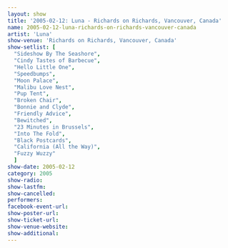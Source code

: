 ```yaml
---
layout: show
title: '2005-02-12: Luna - Richards on Richards, Vancouver, Canada'
name: 2005-02-12-luna-richards-on-richards-vancouver-canada
artist: 'Luna'
show-venue: 'Richards on Richards, Vancouver, Canada'
show-setlist: [
  "Sideshow By The Seashore",
  "Cindy Tastes of Barbecue",
  "Hello Little One",
  "Speedbumps",
  "Moon Palace",
  "Malibu Love Nest",
  "Pup Tent",
  "Broken Chair",
  "Bonnie and Clyde",
  "Friendly Advice",
  "Bewitched",
  "23 Minutes in Brussels",
  "Into The Fold",
  "Black Postcards",
  "California (All the Way)",
  "Fuzzy Wuzzy"
  ]
show-date: 2005-02-12
category: 2005
show-radio: 
show-lastfm: 
show-cancelled: 
performers: 
facebook-event-url: 
show-poster-url: 
show-ticket-url: 
show-venue-website: 
show-additional: 
---
```


